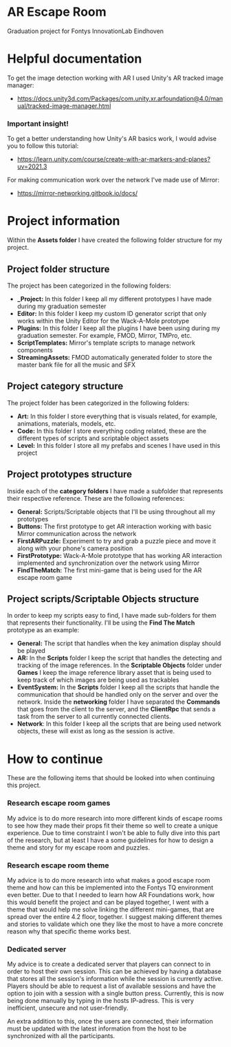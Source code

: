 # AR Escape Room
Graduation project for Fontys InnovationLab Eindhoven

<h1>Helpful documentation</h1>

To get the image detection working with AR I used Unity's AR tracked image manager:
- https://docs.unity3d.com/Packages/com.unity.xr.arfoundation@4.0/manual/tracked-image-manager.html

<h3>Important insight!</h3>
To get a better understanding how Unity's AR basics work, I would advise you to follow this tutorial:

- https://learn.unity.com/course/create-with-ar-markers-and-planes?uv=2021.3

For making communication work over the network I've made use of Mirror:
- https://mirror-networking.gitbook.io/docs/

<h1>Project information</h1>

Within the <b>Assets folder</b> I have created the following folder structure for my project.

<h2>Project folder structure</h2>

The project has been categorized in the following folders:
- <b>_Project:</b> In this folder I keep all my different prototypes I have made during my graduation semester
- <b>Editor:</b> In this folder I keep my custom ID generator script that only works within the Unity Editor for the Wack-A-Mole prototype
- <b>Plugins:</b> In this folder I keep all the plugins I have been using during my graduation semester. For example, FMOD, Mirror, TMPro, etc.
- <b>ScriptTemplates:</b> Mirror's template scripts to manage network components
- <b>StreamingAssets:</b> FMOD automatically generated folder to store the master bank file for all the music and SFX
<h2>Project category structure</h2>

The project folder has been categorized in the following folders:
- <b>Art:</b> In this folder I store everything that is visuals related, for example, animations, materials, models, etc.
- <b>Code:</b> In this folder I store everything coding related, these are the different types of scripts and scriptable object assets
- <b>Level:</b> In this folder I store all my prefabs and scenes I have used in this project
<h2>Project prototypes structure</h2>

Inside each of the <b>category folders</b> I have made a subfolder that represents their respective reference. These are the following references:
- <b>General:</b> Scripts/Scriptable objects that I'll be using throughout all my prototypes
- <b>Buttons:</b> The first prototype to get AR interaction working with basic Mirror communication across the network
- <b>FirstARPuzzle:</b> Experiment to try and grab a puzzle piece and move it along with your phone's camera position
- <b>FirstPrototype:</b> Wack-A-Mole prototype that has working AR interaction implemented and synchronization over the network using Mirror
- <b>FindTheMatch:</b> The first mini-game that is being used for the AR escape room game
<h2>Project scripts/Scriptable Objects structure</h2>

In order to keep my scripts easy to find, I have made sub-folders for them that represents their functionality.
I'll be using the <b>Find The Match</b> prototype as an example:
- <b>General:</b> The script that handles when the key animation display should be played
- <b>AR:</b> In the <b>Scripts</b> folder I keep the script that handles the detecting and tracking of the image references. In the <b>Scriptable Objects</b> folder under <b>Games</b> I keep the image reference library asset that is being used to keep track of which images are being used as trackables
- <b>EventSystem:</b> In the <b>Scripts</b> folder I keep all the scripts that handle the communication that should be handled only on the server and over the network. Inside the <b>networking</b> folder I have separated the <b>Commands</b> that goes from the client to the server, and the <b>ClientRpc</b> that sends a task from the server to all currently connected clients.
- <b>Network</b>: In this folder I keep all the scripts that are being used network objects, these will exist as long as the session is active.

<h1>How to continue</h1>
These are the following items that should be looked into when continuing this project.
<h3>Research escape room games</h3>

My advice is to do more research into more different kinds of escape rooms to see how they made their props fit their theme so well to create a unique experience. Due to time constraint I won't be able to fully dive into this part of the research, but at least I have a some guidelines for how to design a theme and story for my escape room and puzzles.
<h3>Research escape room theme</h3>

My advice is to do more research into what makes a good escape room theme and how can this be implemented into the Fontys TQ environment even better. Due to that I needed to learn how AR Foundations work, how this would benefit the project and can be played together, I went with a theme that would help me solve linking the different mini-games, that are spread over the entire 4.2 floor, together. I suggest making different themes and stories to validate which one they like the most to have a more concrete reason why that specific theme works best.

<h3>Dedicated server</h3>

My advice is to create a dedicated server that players can connect to in order to host their own session. This can be achieved by having a database that stores all the session's information while the session is currently active. Players should be able to request a list of available sessions and have the option to join with a session with a single button press. Currently, this is now being done manually by typing in the hosts IP-adress. This is very inefficient, unsecure and not user-friendly.

An extra addition to this, once the users are connected, their information must be updated with the latest information from the host to be synchronized with all the participants.
